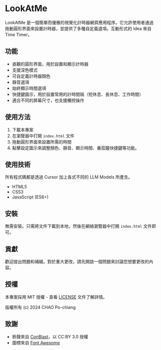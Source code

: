 # LookAtMe

LookAtMe 是一個簡單而優雅的視覺化計時器網頁應用程序。它允許使用者通過拖動圓形界面來設置計時器，並提供了多種自定義選項。互動形式的 Idea 來自 Time Timer。

## 功能

- 直觀的圓形界面，用於設置和顯示計時器
- 支援深色模式
- 可自定義計時器顏色
- 靜音選項
- 始終顯示時間選項
- 快捷鍵圖示，用於設置常用的計時間隔（短休息、長休息、工作時間）
- 適合不同的屏幕尺寸，也支援觸控操作

## 使用方法

1. 下載本專案
2. 在瀏覽器中打開 `index.html` 文件
3. 拖動圓形界面來設置所需的時間
4. 點擊設定圖示來調整顏色、靜音、顯示時間、番茄鐘快捷鍵等功能。

## 使用技術

所有程式碼都是透過 Cursor 加上各式不同的 LLM Models 所產生。

- HTML5
- CSS3
- JavaScript (ES6+)

## 安裝

無需安裝。只需將文件下載到本地，然後在網絡瀏覽器中打開 `index.html` 文件即可。

## 貢獻

歡迎提出問題和補綴。對於重大更改，請先開啟一個問題來討論您想要更改的內容。

## 授權

本專案採用 MIT 授權 - 查看 [LICENSE](LICENSE) 文件了解詳情。

版權所有 (c) 2024 CHAO Po-chiang

## 致謝

- 鈴聲來自 [ConBlast](https://freesound.org/s/557923/)，以 CC:BY 3.0 授權
- 圖標來自 [Font Awesome](https://fontawesome.com/)
